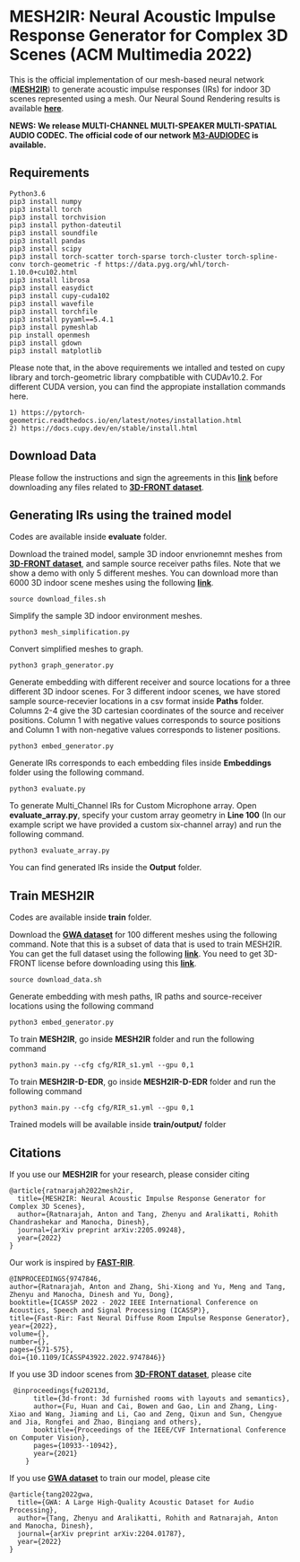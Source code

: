 # MESH2IR: Neural Acoustic Impulse Response Generator for Complex 3D Scenes (ACM Multimedia 2022)

This is the official implementation of our mesh-based neural network ([**MESH2IR**](https://arxiv.org/pdf/2205.09248.pdf)) to generate acoustic impulse responses (IRs) for indoor 3D scenes represented
using a mesh. Our Neural Sound Rendering results is available [**here**](https://anton-jeran.github.io/M2IR/).

**NEWS: We release MULTI-CHANNEL MULTI-SPEAKER MULTI-SPATIAL AUDIO CODEC. The official code of our network [**M3-AUDIODEC**](https://github.com/anton-jeran/MULTI-AUDIODEC) is available.** 

## Requirements

```
Python3.6
pip3 install numpy
pip3 install torch
pip3 install torchvision
pip3 install python-dateutil
pip3 install soundfile
pip3 install pandas
pip3 install scipy
pip3 install torch-scatter torch-sparse torch-cluster torch-spline-conv torch-geometric -f https://data.pyg.org/whl/torch-1.10.0+cu102.html
pip3 install librosa
pip3 install easydict
pip3 install cupy-cuda102
pip3 install wavefile
pip3 install torchfile
pip3 install pyyaml==5.4.1
pip3 install pymeshlab
pip install openmesh
pip3 install gdown
pip3 install matplotlib

```
Please note that, in the above requirements we intalled and tested on cupy library and torch-geometric library compbatible with CUDAv10.2. For different CUDA version, you can find the appropiate installation commands here.

```
1) https://pytorch-geometric.readthedocs.io/en/latest/notes/installation.html
2) https://docs.cupy.dev/en/stable/install.html

```

## Download Data
Please follow the instructions and sign the agreements in this [**link**](https://dlr-rm.github.io/BlenderProc/examples/datasets/front_3d/README.html?msclkid=f7bd359dc76411eca640dbcac3538f68) before downloading any files related to [**3D-FRONT dataset**](https://tianchi.aliyun.com/specials/promotion/alibaba-3d-scene-dataset).  


## Generating IRs using the trained model

Codes are available inside **evaluate** folder.

Download the trained model, sample 3D indoor envrionemnt meshes from [**3D-FRONT dataset**](https://tianchi.aliyun.com/specials/promotion/alibaba-3d-scene-dataset), and sample source receiver paths files. Note that we show a demo with only 5 different meshes. You can download more than 6000 3D indoor scene meshes using the following [**link**](https://dlr-rm.github.io/BlenderProc/examples/datasets/front_3d/README.html?msclkid=f7bd359dc76411eca640dbcac3538f68). 

```
source download_files.sh
```

Simplify the sample 3D indoor environment meshes.

```
python3 mesh_simplification.py
```

Convert simplified meshes to graph.

```
python3 graph_generator.py
```

Generate embedding with different receiver and source locations for a three different 3D indoor scenes. For 3 different indoor scenes, we have stored sample source-recevier locations in a csv format inside **Paths** folder. Columns 2-4 give the 3D cartesian coordinates of the source and receiver positions. Column 1 with negative values corresponds to source positions and Column 1 with non-negative values corresponds to listener positions. 

```
python3 embed_generator.py
```

Generate IRs corresponds to each embedding files inside **Embeddings** folder using the following command.

```
python3 evaluate.py
```

To generate Multi_Channel IRs for Custom Microphone array. Open **evaluate_array.py**, specify your custom array geometry in **Line 100** (In our example script we have provided a custom six-channel array) and run the following command.
```
python3 evaluate_array.py
```


You can find generated IRs inside the **Output** folder.


## Train MESH2IR

Codes are available inside **train** folder.

Download the [**GWA dataset**](https://gamma.umd.edu/researchdirections/sound/gwa) for 100 different meshes using the following command. Note that this is a subset of data that is used to train MESH2IR. You can get the full dataset using the following [**link**](https://gamma.umd.edu/researchdirections/sound/gwa). You need to get 3D-FRONT license before downloading using this [**link**](https://dlr-rm.github.io/BlenderProc/examples/datasets/front_3d/README.html?msclkid=f7bd359dc76411eca640dbcac3538f68).

```
source download_data.sh
```

Generate embedding with mesh paths, IR paths and source-receiver locations using the following command

```
python3 embed_generator.py
```

To train **MESH2IR**, go inside **MESH2IR** folder and run the following command

```
python3 main.py --cfg cfg/RIR_s1.yml --gpu 0,1
```


To train **MESH2IR-D-EDR**, go inside **MESH2IR-D-EDR** folder and run the following command

```
python3 main.py --cfg cfg/RIR_s1.yml --gpu 0,1
```

Trained models will be available inside **train/output/** folder

## Citations

If you use our **MESH2IR** for your research, please consider citing

```
@article{ratnarajah2022mesh2ir,
  title={MESH2IR: Neural Acoustic Impulse Response Generator for Complex 3D Scenes},
  author={Ratnarajah, Anton and Tang, Zhenyu and Aralikatti, Rohith Chandrashekar and Manocha, Dinesh},
  journal={arXiv preprint arXiv:2205.09248},
  year={2022}
}
```

Our work is inspired by [**FAST-RIR**](https://arxiv.org/pdf/2110.04057.pdf).

```
@INPROCEEDINGS{9747846, 
author={Ratnarajah, Anton and Zhang, Shi-Xiong and Yu, Meng and Tang, Zhenyu and Manocha, Dinesh and Yu, Dong}, 
booktitle={ICASSP 2022 - 2022 IEEE International Conference on Acoustics, Speech and Signal Processing (ICASSP)},
title={Fast-Rir: Fast Neural Diffuse Room Impulse Response Generator},
year={2022}, 
volume={},
number={},
pages={571-575},
doi={10.1109/ICASSP43922.2022.9747846}}
```

If you use 3D indoor scenes from [**3D-FRONT dataset**](https://tianchi.aliyun.com/specials/promotion/alibaba-3d-scene-dataset), please cite

```
 @inproceedings{fu20213d,
      title={3d-front: 3d furnished rooms with layouts and semantics},
      author={Fu, Huan and Cai, Bowen and Gao, Lin and Zhang, Ling-Xiao and Wang, Jiaming and Li, Cao and Zeng, Qixun and Sun, Chengyue and Jia, Rongfei and Zhao, Binqiang and others},
      booktitle={Proceedings of the IEEE/CVF International Conference on Computer Vision},
      pages={10933--10942},
      year={2021}
    }
```

If you use [**GWA dataset**](https://gamma.umd.edu/researchdirections/sound/gwa) to train our model, please cite

```
@article{tang2022gwa,
  title={GWA: A Large High-Quality Acoustic Dataset for Audio Processing},
  author={Tang, Zhenyu and Aralikatti, Rohith and Ratnarajah, Anton and Manocha, Dinesh},
  journal={arXiv preprint arXiv:2204.01787},
  year={2022}
}
```
